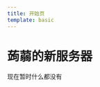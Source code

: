 ```yaml
---
title: 开始页
template: basic
---
```


# 蒟蒻的新服务器

现在暂时什么都没有

> <span id="poem"></span>

<script src="https://cdn.bootcss.com/jquery/3.2.1/jquery.min.js"></script>
<script>$(function(){$.ajax('/api/poem?rnd='+Date.now()+Math.random()).done(function(data){$('#poem').text(data);});});</script>

<div id="disqus_thread"></div>
<script>
(function() { // DON'T EDIT BELOW THIS LINE
var d = document, s = d.createElement('script');
s.src = 'https://lyc-xuming-studio.disqus.com/embed.js';
s.setAttribute('data-timestamp', +new Date());
(d.head || d.body).appendChild(s);
})();
</script>
                                